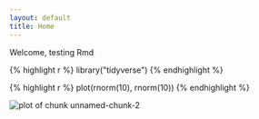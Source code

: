 ```yaml
---
layout: default
title: Home
---
```


Welcome, testing Rmd



{% highlight r %}
library("tidyverse")
{% endhighlight %}


{% highlight r %}
plot(rnorm(10), rnorm(10))
{% endhighlight %}

![plot of chunk unnamed-chunk-2](/rcdsfigure/assignments/r-intro/unnamed-chunk-2-1.png)

